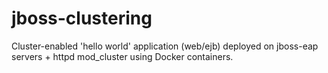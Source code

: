 # jboss-clustering
Cluster-enabled 'hello world' application (web/ejb) deployed on jboss-eap servers + httpd mod_cluster using Docker containers.
